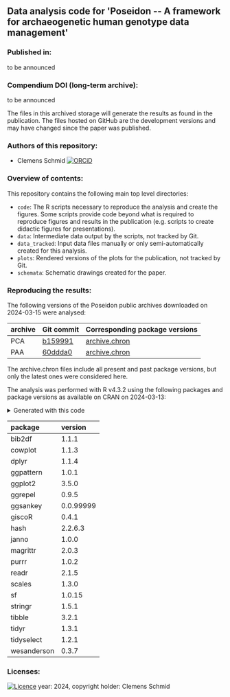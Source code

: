 ## Data analysis code for 'Poseidon -- A framework for archaeogenetic human genotype data management'

### Published in:

to be announced

### Compendium DOI (long-term archive):

to be announced

The files in this archived storage will generate the results as found in the publication. The files hosted on GitHub are the development versions and may have changed since the paper was published.

### Authors of this repository:

- Clemens Schmid [![ORCiD](https://img.shields.io/badge/ORCiD-0000--0003--3448--5715-green.svg)](http://orcid.org/0000-0003-3448-5715)

### Overview of contents:

This repository contains the following main top level directories:

- `code`: The R scripts necessary to reproduce the analysis and create the figures. Some scripts provide code beyond what is required to reproduce figures and results in the publication (e.g. scripts to create didactic figures for presentations).
- `data`: Intermediate data output by the scripts, not tracked by Git.
- `data_tracked`: Input data files manually or only semi-automatically created for this analysis.
- `plots`: Rendered versions of the plots for the publication, not tracked by Git.
- `schemata`: Schematic drawings created for the paper.

### Reproducing the results:

The following versions of the Poseidon public archives downloaded on 2024-03-15 were analysed:

|archive     |Git commit | Corresponding package versions |
|:-----------|:----------|:----------------------------------|
|PCA         |[b159991](https://github.com/poseidon-framework/community-archive/tree/b159991)|[archive.chron](https://github.com/poseidon-framework/community-archive/blob/b159991/archive.chron)|
|PAA         |[60ddda0](https://github.com/poseidon-framework/aadr-archive/tree/60ddda0)|[archive.chron](https://github.com/poseidon-framework/aadr-archive/blob/60ddda0/archive.chron)|

The archive.chron files include all present and past package versions, but only the latest ones were considered here.

The analysis was performed with R v4.3.2 using the following packages and package versions as available on CRAN on 2024-03-13:

<details>
<summary>Generated with this code</summary>
  
```r
tibble::tibble(
  package = rrtools::add_dependencies_to_description(just_packages = T),
  version = purrr::map_chr(package, \(x) utils::packageVersion(x) |> as.character())
) |> knitr::kable()
```
</details>

|package     |version   |
|:-----------|:---------|
|bib2df      |1.1.1     |
|cowplot     |1.1.3     |
|dplyr       |1.1.4     |
|ggpattern   |1.0.1     |
|ggplot2     |3.5.0     |
|ggrepel     |0.9.5     |
|ggsankey    |0.0.99999 |
|giscoR      |0.4.1     |
|hash        |2.2.6.3   |
|janno       |1.0.0     |
|magrittr    |2.0.3     |
|purrr       |1.0.2     |
|readr       |2.1.5     |
|scales      |1.3.0     |
|sf          |1.0.15    |
|stringr     |1.5.1     |
|tibble      |3.2.1     |
|tidyr       |1.3.1     |
|tidyselect  |1.2.1     |
|wesanderson |0.3.7     |

### Licenses:

[![Licence](https://img.shields.io/github/license/mashape/apistatus.svg)](http://choosealicense.com/licenses/mit/) year: 2024, copyright holder: Clemens Schmid
